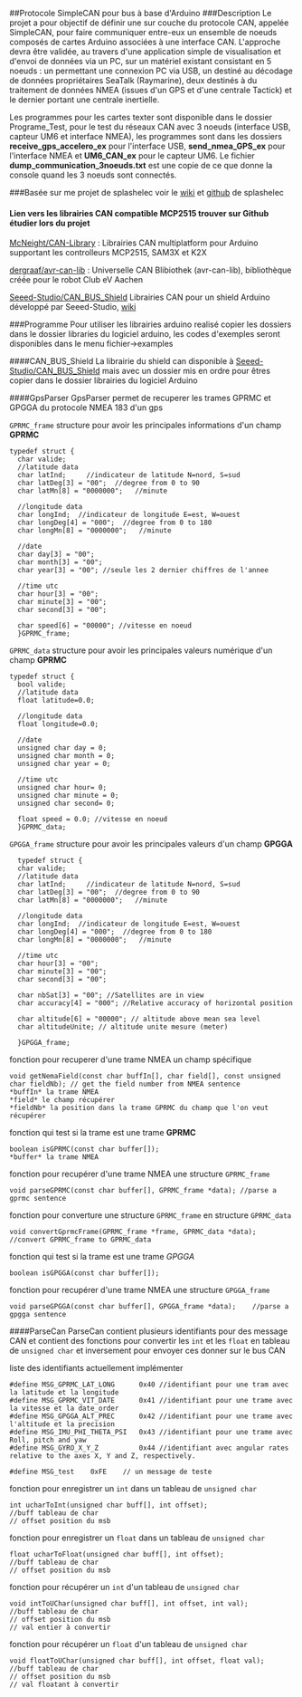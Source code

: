 ##Protocole SimpleCAN pour bus à base d'Arduino
###Description 
Le projet a pour objectif de définir une sur couche du protocole CAN, appelée SimpleCAN, pour faire communiquer entre-eux un ensemble de noeuds composés de cartes Arduino associées à une interface CAN.
L'approche devra être validée, au travers d'une application simple de visualisation et d'envoi de données via un PC, sur un matériel existant consistant en 5 noeuds : un permettant une connexion PC via USB, 
un destiné au décodage de données propriétaires SeaTalk (Raymarine), deux destinés à du traitement de données NMEA (issues d'un GPS et d'une centrale Tactick) et le dernier portant une centrale inertielle.

Les programmes pour les cartes texter sont disponible dans le dossier Programe_Test, pour le test du réseaux CAN avec 3 noeuds (interface USB, capteur UM6 et interface NMEA), 
les programmes sont dans les dossiers **receive_gps_accelero_ex** pour l'interface USB, **send_nmea_GPS_ex** pour l'interface NMEA et **UM6_CAN_ex** pour le capteur UM6. 
Le fichier **dump_communication_3noeuds.txt** est une copie de ce que donne la console quand les 3 noeuds sont connectés. 

###Basée sur me projet de splashelec 
voir le [wiki](http://wiki.splashelec.com/) et [github](https://github.com/splashelec/splashelec) de splashelec

#### Lien vers les librairies CAN compatible MCP2515 trouver sur Github étudier lors du projet
[McNeight/CAN-Library](https://github.com/McNeight/CAN-Library) : Librairies CAN multiplatform pour Arduino supportant les controlleurs MCP2515, SAM3X et K2X 

[dergraaf/avr-can-lib](https://github.com/dergraaf/avr-can-lib) : Universelle CAN Blibiothek (avr-can-lib), bibliothèque créée pour le robot Club eV Aachen 

[Seeed-Studio/CAN_BUS_Shield](https://github.com/Seeed-Studio/CAN_BUS_Shield) Librairies CAN pour un shield Arduino développé par Seeed-Studio, [wiki](http://www.seeedstudio.com/wiki/CAN-BUS_Shield)

###Programme
Pour utiliser les librairies arduino realisé copier les dossiers dans le dossier libraries du logiciel arduino, les codes d'exemples seront disponibles dans le menu fichier->examples

####CAN_BUS_Shield
La librairie du shield can disponible à [Seeed-Studio/CAN_BUS_Shield](https://github.com/Seeed-Studio/CAN_BUS_Shield) mais avec un dossier mis en ordre pour êtres copier dans le dossier librairies du logiciel Arduino

####GpsParser
GpsParser permet de recuperer les  trames GPRMC et GPGGA du protocole NMEA 183 d'un gps

`GPRMC_frame` structure pour avoir les principales informations d'un champ **GPRMC**
```
typedef struct {
  char valide; 
  //latitude data
  char latInd;     //indicateur de latitude N=nord, S=sud
  char latDeg[3] = "00";  //degree from 0 to 90
  char latMn[8] = "0000000";   //minute
  
  //longitude data
  char longInd;  //indicateur de longitude E=est, W=ouest
  char longDeg[4] = "000";  //degree from 0 to 180
  char longMn[8] = "0000000";   //minute
  
  //date
  char day[3] = "00";
  char month[3] = "00";
  char year[3] = "00"; //seule les 2 dernier chiffres de l'annee
  
  //time utc
  char hour[3] = "00";
  char minute[3] = "00";
  char second[3] = "00";
  
  char speed[6] = "00000"; //vitesse en noeud
  }GPRMC_frame;
```

`GPRMC_data` structure pour avoir les principales valeurs numérique d'un champ **GPRMC**
```
typedef struct {
  bool valide; 
  //latitude data
  float latitude=0.0;
  
  //longitude data
  float longitude=0.0;
  
  //date
  unsigned char day = 0;
  unsigned char month = 0;
  unsigned char year = 0;
  
  //time utc
  unsigned char hour= 0;
  unsigned char minute = 0;
  unsigned char second= 0;
  
  float speed = 0.0; //vitesse en noeud
  }GPRMC_data;
```

`GPGGA_frame` structure pour avoir les principales valeurs d'un champ **GPGGA**
```
  typedef struct {
  char valide; 
  //latitude data
  char latInd;     //indicateur de latitude N=nord, S=sud
  char latDeg[3] = "00";  //degree from 0 to 90
  char latMn[8] = "0000000";   //minute
  
  //longitude data
  char longInd;  //indicateur de longitude E=est, W=ouest
  char longDeg[4] = "000";  //degree from 0 to 180
  char longMn[8] = "0000000";   //minute
  
  //time utc
  char hour[3] = "00";
  char minute[3] = "00";
  char second[3] = "00";
  
  char nbSat[3] = "00"; //Satellites are in view
  char accuracy[4] = "000"; //Relative accuracy of horizontal position
  
  char altitude[6] = "00000"; // altitude above mean sea level
  char altitudeUnite; // altitude unite mesure (meter)
  
  }GPGGA_frame;
```

fonction pour recuperer d'une trame NMEA un champ spécifique
```
void getNemaField(const char buffIn[], char field[], const unsigned char fieldNb); // get the field number from NMEA sentence
*buffIn* la trame NMEA
*field* le champ récupérer
*fieldNb* la position dans la trame GPRMC du champ que l'on veut récupérer
```

fonction qui test si la trame est une trame **GPRMC**
```
boolean isGPRMC(const char buffer[]);
*buffer* la trame NMEA
```

fonction pour recupérer d'une trame NMEA une structure `GPRMC_frame`
```
void parseGPRMC(const char buffer[], GPRMC_frame *data); //parse a gprmc sentence
```

fonction pour converture une structure `GPRMC_frame` en structure `GPRMC_data`
```
void convertGprmcFrame(GPRMC_frame *frame, GPRMC_data *data); //convert GPRMC_frame to GPRMC_data
```

fonction qui test si la trame est une trame *GPGGA*
```
boolean isGPGGA(const char buffer[]);
```

fonction pour recupérer d'une trame NMEA une structure `GPGGA_frame`
```
void parseGPGGA(const char buffer[], GPGGA_frame *data);	//parse a gpgga sentence
```

####ParseCan
ParseCan contient plusieurs identifiants pour des message CAN et contient des fonctions pour convertir les `int` et les `float` en tableau de `unsigned char` et inversement pour envoyer ces donner sur le bus CAN

liste des identifiants actuellement implémenter
```
#define MSG_GPRMC_LAT_LONG		0x40 //identifiant pour une tram avec la latitude et la longitude
#define MSG_GPRMC_VIT_DATE		0x41 //identifiant pour une trame avec la vitesse et la date_order
#define MSG_GPGGA_ALT_PREC		0x42 //identifiant pour une trame avec l'altitude et la precision
#define MSG_IMU_PHI_THETA_PSI 	0x43 //identifiant pour une trame avec Roll, pitch and yaw
#define MSG_GYRO_X_Y_Z 			0x44 //identifiant avec angular rates relative to the axes X, Y and Z, respectively. 

#define MSG_test	0xFE	// un message de teste
```

fonction pour enregistrer un `int` dans un tableau de `unsigned char`
```
int ucharToInt(unsigned char buff[], int offset);
//buff tableau de char
// offset position du msb
```

fonction pour enregistrer un `float` dans un tableau de `unsigned char`
```
float ucharToFloat(unsigned char buff[], int offset);
//buff tableau de char
// offset position du msb
```

fonction pour récupérer un `int` d'un tableau de `unsigned char`
```
void intToUChar(unsigned char buff[], int offset, int val);
//buff tableau de char
// offset position du msb
// val entier à convertir
```
fonction pour récupérer un `float` d'un tableau de `unsigned char`
```
void floatToUChar(unsigned char buff[], int offset, float val);
//buff tableau de char
// offset position du msb
// val floatant à convertir
```